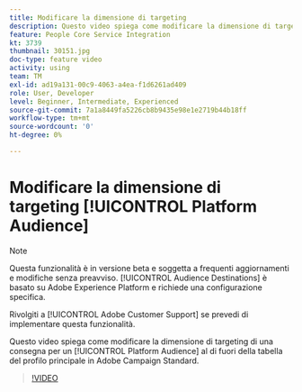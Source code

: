 ```yaml
---
title: Modificare la dimensione di targeting
description: Questo video spiega come modificare la dimensione di targeting di una consegna per un pubblico di Platform al di fuori della tabella del profilo principale in Adobe Campaign Standard.
feature: People Core Service Integration
kt: 3739
thumbnail: 30151.jpg
doc-type: feature video
activity: using
team: TM
exl-id: ad19a131-00c9-4063-a4ea-f1d6261ad409
role: User, Developer
level: Beginner, Intermediate, Experienced
source-git-commit: 7a1a8449fa5226cb8b9435e98e1e2719b44b18ff
workflow-type: tm+mt
source-wordcount: '0'
ht-degree: 0%

---
```


# Modificare la dimensione di targeting [!UICONTROL Platform Audience]

>[!NOTE]
>
>Questa funzionalità è in versione beta e soggetta a frequenti aggiornamenti e modifiche senza preavviso. [!UICONTROL Audience Destinations] è basato su Adobe Experience Platform e richiede una configurazione specifica.
>
>Rivolgiti a [!UICONTROL Adobe Customer Support] se prevedi di implementare questa funzionalità.

Questo video spiega come modificare la dimensione di targeting di una consegna per un [!UICONTROL Platform Audience] al di fuori della tabella del profilo principale in Adobe Campaign Standard.

>[!VIDEO](https://video.tv.adobe.com/v/30151?quality=12)
